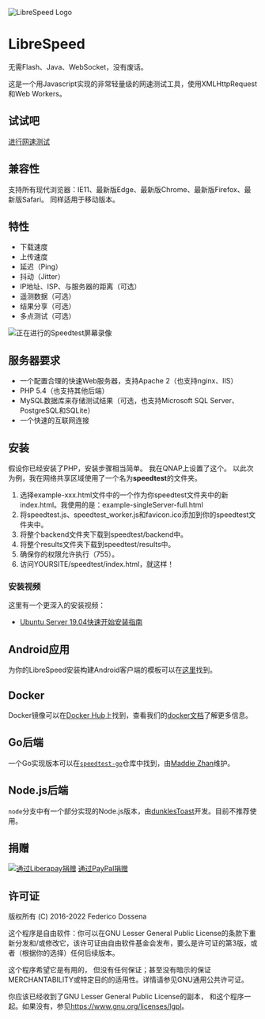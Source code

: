 ![LibreSpeed Logo](https://github.com/librespeed/speedtest/blob/master/.logo/logo3.png?raw=true)

# LibreSpeed

无需Flash、Java、WebSocket，没有废话。

这是一个用Javascript实现的非常轻量级的网速测试工具，使用XMLHttpRequest和Web Workers。

## 试试吧
[进行网速测试](https://librespeed.org)

## 兼容性
支持所有现代浏览器：IE11、最新版Edge、最新版Chrome、最新版Firefox、最新版Safari。
同样适用于移动版本。

## 特性
* 下载速度
* 上传速度
* 延迟（Ping）
* 抖动（Jitter）
* IP地址、ISP、与服务器的距离（可选）
* 遥测数据（可选）
* 结果分享（可选）
* 多点测试（可选）

![正在进行的Speedtest屏幕录像](https://speedtest.fdossena.com/mpot_v6.gif)

## 服务器要求
* 一个配置合理的快速Web服务器，支持Apache 2（也支持nginx、IIS）
* PHP 5.4（也支持其他后端）
* MySQL数据库来存储测试结果（可选，也支持Microsoft SQL Server、PostgreSQL和SQLite）
* 一个快速的互联网连接

## 安装
假设你已经安装了PHP，安装步骤相当简单。
我在QNAP上设置了这个。
以此次为例，我在网络共享区域使用了一个名为**speedtest**的文件夹。

1. 选择example-xxx.html文件中的一个作为你speedtest文件夹中的新index.html。我使用的是：example-singleServer-full.html
2. 将speedtest.js、speedtest_worker.js和favicon.ico添加到你的speedtest文件夹中。
3. 将整个backend文件夹下载到speedtest/backend中。
4. 将整个results文件夹下载到speedtest/results中。
5. 确保你的权限允许执行（755）。
6. 访问YOURSITE/speedtest/index.html，就这样！

### 安装视频
这里有一个更深入的安装视频：
* [Ubuntu Server 19.04快速开始安装指南](https://fdossena.com/?p=speedtest/quickstart_v5_ubuntu.frag)

## Android应用
为你的LibreSpeed安装构建Android客户端的模板可以在[这里](https://github.com/librespeed/speedtest-android)找到。

## Docker
Docker镜像可以在[Docker Hub](https://hub.docker.com/repository/docker/kumakaiha/speedtest/general)上找到，查看我们的[docker文档](doc_docker.md)了解更多信息。

## Go后端
一个Go实现版本可以在[`speedtest-go`](https://github.com/librespeed/speedtest-go)仓库中找到，由[Maddie Zhan](https://github.com/maddie)维护。

## Node.js后端
`node`分支中有一个部分实现的Node.js版本，由[dunklesToast](https://github.com/dunklesToast)开发。目前不推荐使用。

## 捐赠
[![通过Liberapay捐赠](https://liberapay.com/assets/widgets/donate.svg)](https://liberapay.com/fdossena/donate)
[通过PayPal捐赠](https://www.paypal.me/sineisochronic)

## 许可证
版权所有 (C) 2016-2022 Federico Dossena

这个程序是自由软件：你可以在GNU Lesser General Public License的条款下重新分发和/或修改它，该许可证由自由软件基金会发布，要么是许可证的第3版，或者（根据你的选择）任何后续版本。

这个程序希望它是有用的，
但没有任何保证；甚至没有暗示的保证MERCHANTABILITY或特定目的的适用性。详情请参见GNU通用公共许可证。

你应该已经收到了GNU Lesser General Public License的副本，
和这个程序一起。如果没有，参见<https://www.gnu.org/licenses/lgpl>。